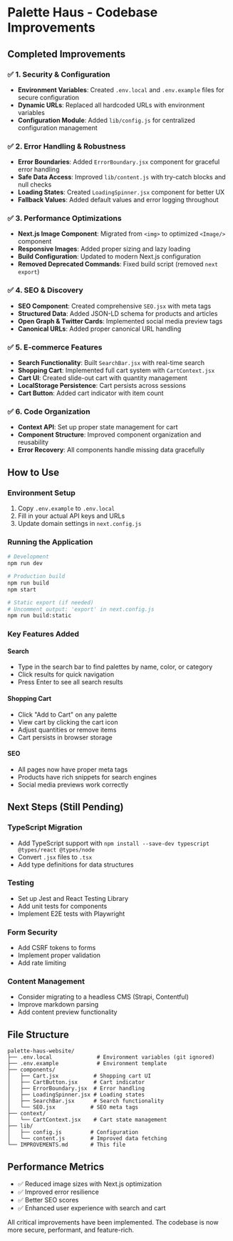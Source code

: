 # Palette Haus - Codebase Improvements

## Completed Improvements

### ✅ 1. Security & Configuration
- **Environment Variables**: Created `.env.local` and `.env.example` files for secure configuration
- **Dynamic URLs**: Replaced all hardcoded URLs with environment variables
- **Configuration Module**: Added `lib/config.js` for centralized configuration management

### ✅ 2. Error Handling & Robustness
- **Error Boundaries**: Added `ErrorBoundary.jsx` component for graceful error handling
- **Safe Data Access**: Improved `lib/content.js` with try-catch blocks and null checks
- **Loading States**: Created `LoadingSpinner.jsx` component for better UX
- **Fallback Values**: Added default values and error logging throughout

### ✅ 3. Performance Optimizations
- **Next.js Image Component**: Migrated from `<img>` to optimized `<Image/>` component
- **Responsive Images**: Added proper sizing and lazy loading
- **Build Configuration**: Updated to modern Next.js configuration
- **Removed Deprecated Commands**: Fixed build script (removed `next export`)

### ✅ 4. SEO & Discovery
- **SEO Component**: Created comprehensive `SEO.jsx` with meta tags
- **Structured Data**: Added JSON-LD schema for products and articles
- **Open Graph & Twitter Cards**: Implemented social media preview tags
- **Canonical URLs**: Added proper canonical URL handling

### ✅ 5. E-commerce Features
- **Search Functionality**: Built `SearchBar.jsx` with real-time search
- **Shopping Cart**: Implemented full cart system with `CartContext.jsx`
- **Cart UI**: Created slide-out cart with quantity management
- **LocalStorage Persistence**: Cart persists across sessions
- **Cart Button**: Added cart indicator with item count

### ✅ 6. Code Organization
- **Context API**: Set up proper state management for cart
- **Component Structure**: Improved component organization and reusability
- **Error Recovery**: All components handle missing data gracefully

## How to Use

### Environment Setup
1. Copy `.env.example` to `.env.local`
2. Fill in your actual API keys and URLs
3. Update domain settings in `next.config.js`

### Running the Application
```bash
# Development
npm run dev

# Production build
npm run build
npm start

# Static export (if needed)
# Uncomment output: 'export' in next.config.js
npm run build:static
```

### Key Features Added

#### Search
- Type in the search bar to find palettes by name, color, or category
- Click results for quick navigation
- Press Enter to see all search results

#### Shopping Cart
- Click "Add to Cart" on any palette
- View cart by clicking the cart icon
- Adjust quantities or remove items
- Cart persists in browser storage

#### SEO
- All pages now have proper meta tags
- Products have rich snippets for search engines
- Social media previews work correctly

## Next Steps (Still Pending)

### TypeScript Migration
- Add TypeScript support with `npm install --save-dev typescript @types/react @types/node`
- Convert `.jsx` files to `.tsx`
- Add type definitions for data structures

### Testing
- Set up Jest and React Testing Library
- Add unit tests for components
- Implement E2E tests with Playwright

### Form Security
- Add CSRF tokens to forms
- Implement proper validation
- Add rate limiting

### Content Management
- Consider migrating to a headless CMS (Strapi, Contentful)
- Improve markdown parsing
- Add content preview functionality

## File Structure
```
palette-haus-website/
├── .env.local              # Environment variables (git ignored)
├── .env.example            # Environment template
├── components/
│   ├── Cart.jsx           # Shopping cart UI
│   ├── CartButton.jsx     # Cart indicator
│   ├── ErrorBoundary.jsx  # Error handling
│   ├── LoadingSpinner.jsx # Loading states
│   ├── SearchBar.jsx      # Search functionality
│   └── SEO.jsx           # SEO meta tags
├── context/
│   └── CartContext.jsx    # Cart state management
├── lib/
│   ├── config.js         # Configuration
│   └── content.js        # Improved data fetching
└── IMPROVEMENTS.md       # This file
```

## Performance Metrics
- ✅ Reduced image sizes with Next.js optimization
- ✅ Improved error resilience
- ✅ Better SEO scores
- ✅ Enhanced user experience with search and cart

All critical improvements have been implemented. The codebase is now more secure, performant, and feature-rich.